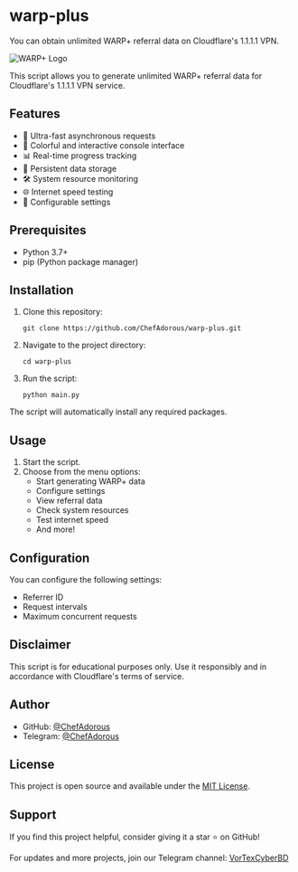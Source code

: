 # warp-plus
You can obtain unlimited WARP+ referral data on Cloudflare's 1.1.1.1 VPN.

![WARP+ Logo](https://1.1.1.1/media/warp-desktop-logo.svg)

This script allows you to generate unlimited WARP+ referral data for Cloudflare's 1.1.1.1 VPN service.

## Features

- 🚀 Ultra-fast asynchronous requests
- 🌈 Colorful and interactive console interface
- 📊 Real-time progress tracking
- 🔄 Persistent data storage
- 🛠 System resource monitoring
- 🌐 Internet speed testing
- 🔧 Configurable settings

## Prerequisites

- Python 3.7+
- pip (Python package manager)

## Installation

1. Clone this repository:
   ```
   git clone https://github.com/ChefAdorous/warp-plus.git
   ```

2. Navigate to the project directory:
   ```
   cd warp-plus
   ```

3. Run the script:
   ```
   python main.py
   ```

The script will automatically install any required packages.

## Usage

1. Start the script.
2. Choose from the menu options:
   - Start generating WARP+ data
   - Configure settings
   - View referral data
   - Check system resources
   - Test internet speed
   - And more!

## Configuration

You can configure the following settings:

- Referrer ID
- Request intervals
- Maximum concurrent requests

## Disclaimer

This script is for educational purposes only. Use it responsibly and in accordance with Cloudflare's terms of service.

## Author

- GitHub: [@ChefAdorous](https://github.com/ChefAdorous)
- Telegram: [@ChefAdorous](https://t.me/ChefAdorous)

## License

This project is open source and available under the [MIT License](LICENSE).

## Support

If you find this project helpful, consider giving it a star ⭐️ on GitHub!

For updates and more projects, join our Telegram channel: [VorTexCyberBD](https://t.me/VorTexCyberBD)
